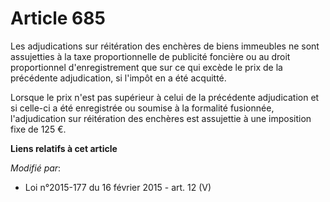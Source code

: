 # Article 685

Les adjudications   sur réitération des enchères de biens immeubles ne sont assujetties à la taxe proportionnelle de
publicité foncière ou au droit proportionnel d'enregistrement que sur ce qui excède le prix de la précédente adjudication, si
l'impôt en a été acquitté. 

Lorsque le prix n'est pas supérieur à celui de la précédente adjudication et si celle-ci a été enregistrée ou soumise à la
formalité fusionnée, l'adjudication   sur réitération des enchères est assujettie à une imposition fixe de 125 €.

**Liens relatifs à cet article**

_Modifié par_:

  - Loi n°2015-177 du 16 février 2015 - art. 12 (V)
